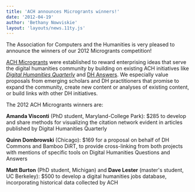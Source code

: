 ```yaml
---
title: 'ACH announces Microgrants winners!'
date: '2012-04-19'
author: 'Bethany Nowviskie'
layout: 'layouts/news.11ty.js'
---
```

The Association for Computers and the Humanities is very pleased to announce the winners of our 2012 Microgrants competition!

[ACH Microgrants](/news/2012/01/ach-microgrants) were established to reward enterprising ideas that serve the digital humanities community by building on existing ACH initiatives like *[Digital Humanities Quarterly](http://digitalhumanities.org/dhq/)* and [DH Answers](http://digitalhumanities.org/answers). We especially value proposals from emerging scholars and DH practitioners that promise to expand the community, create new content or analyses of existing content, or build links with other DH initiatives.

The 2012 ACH Microgrants winners are:

**Amanda Visconti** (PhD student, Maryland-College Park): $285 to develop and share methods for visualizing the citation network evident in articles published by Digital Humanities Quarterly

**Quinn Dombrowski** (Chicago): $169 for a proposal on behalf of DH Commons and Bamboo DiRT, to provide cross-linking from both projects with mentions of specific tools on Digital Humanities Questions and Answers

**Matt Burton** (PhD student, Michigan) and **Dave Lester** (master's student, UC Berkeley): $500 to develop a digital humanities jobs database, incorporating historical data collected by ACH
